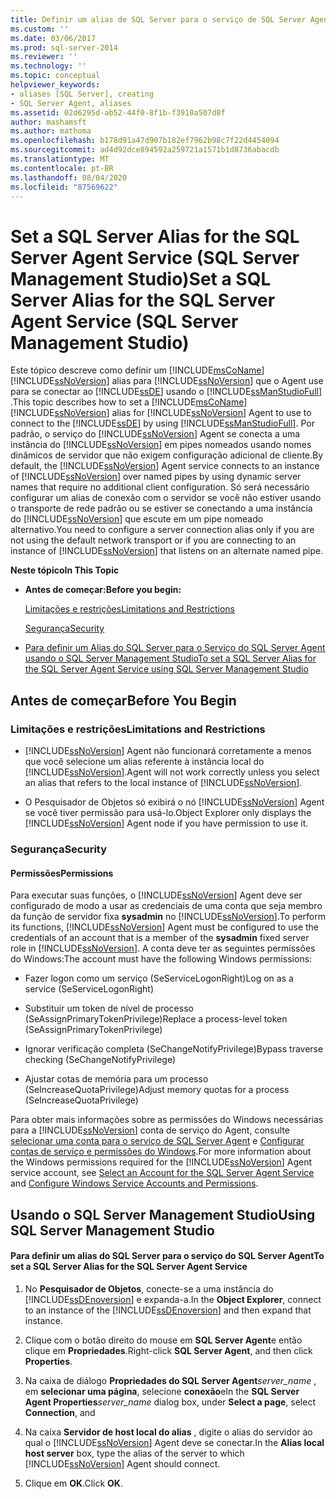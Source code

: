 ```yaml
---
title: Definir um alias de SQL Server para o serviço de SQL Server Agent (SQL Server Management Studio) | Microsoft Docs
ms.custom: ''
ms.date: 03/06/2017
ms.prod: sql-server-2014
ms.reviewer: ''
ms.technology: ''
ms.topic: conceptual
helpviewer_keywords:
- aliases [SQL Server], creating
- SQL Server Agent, aliases
ms.assetid: 02d6295d-ab52-44f0-8f1b-f3910a507d8f
author: mashamsft
ms.author: mathoma
ms.openlocfilehash: b178d91a47d907b182ef7962b98c7f22d4454094
ms.sourcegitcommit: ad4d92dce894592a259721a1571b1d8736abacdb
ms.translationtype: MT
ms.contentlocale: pt-BR
ms.lasthandoff: 08/04/2020
ms.locfileid: "87569622"
---
```

# <a name="set-a-sql-server-alias-for-the-sql-server-agent-service-sql-server-management-studio"></a><span data-ttu-id="c156b-102">Set a SQL Server Alias for the SQL Server Agent Service (SQL Server Management Studio)</span><span class="sxs-lookup"><span data-stu-id="c156b-102">Set a SQL Server Alias for the SQL Server Agent Service (SQL Server Management Studio)</span></span>
  <span data-ttu-id="c156b-103">Este tópico descreve como definir um [!INCLUDE[msCoName](../includes/msconame-md.md)] [!INCLUDE[ssNoVersion](../includes/ssnoversion-md.md)] alias para [!INCLUDE[ssNoVersion](../includes/ssnoversion-md.md)] que o Agent use para se conectar ao [!INCLUDE[ssDE](../includes/ssde-md.md)] usando o [!INCLUDE[ssManStudioFull](../includes/ssmanstudiofull-md.md)] .</span><span class="sxs-lookup"><span data-stu-id="c156b-103">This topic describes how to set a [!INCLUDE[msCoName](../includes/msconame-md.md)] [!INCLUDE[ssNoVersion](../includes/ssnoversion-md.md)] alias for [!INCLUDE[ssNoVersion](../includes/ssnoversion-md.md)] Agent to use to connect to the [!INCLUDE[ssDE](../includes/ssde-md.md)] by using [!INCLUDE[ssManStudioFull](../includes/ssmanstudiofull-md.md)].</span></span> <span data-ttu-id="c156b-104">Por padrão, o serviço do [!INCLUDE[ssNoVersion](../includes/ssnoversion-md.md)] Agent se conecta a uma instância do [!INCLUDE[ssNoVersion](../includes/ssnoversion-md.md)] em pipes nomeados usando nomes dinâmicos de servidor que não exigem configuração adicional de cliente.</span><span class="sxs-lookup"><span data-stu-id="c156b-104">By default, the [!INCLUDE[ssNoVersion](../includes/ssnoversion-md.md)] Agent service connects to an instance of [!INCLUDE[ssNoVersion](../includes/ssnoversion-md.md)] over named pipes by using dynamic server names that require no additional client configuration.</span></span> <span data-ttu-id="c156b-105">Só será necessário configurar um alias de conexão com o servidor se você não estiver usando o transporte de rede padrão ou se estiver se conectando a uma instância do [!INCLUDE[ssNoVersion](../includes/ssnoversion-md.md)] que escute em um pipe nomeado alternativo.</span><span class="sxs-lookup"><span data-stu-id="c156b-105">You need to configure a server connection alias only if you are not using the default network transport or if you are connecting to an instance of [!INCLUDE[ssNoVersion](../includes/ssnoversion-md.md)] that listens on an alternate named pipe.</span></span>  
  
 <span data-ttu-id="c156b-106">**Neste tópico**</span><span class="sxs-lookup"><span data-stu-id="c156b-106">**In This Topic**</span></span>  
  
-   <span data-ttu-id="c156b-107">**Antes de começar:**</span><span class="sxs-lookup"><span data-stu-id="c156b-107">**Before you begin:**</span></span>  
  
     [<span data-ttu-id="c156b-108">Limitações e restrições</span><span class="sxs-lookup"><span data-stu-id="c156b-108">Limitations and Restrictions</span></span>](#Restrictions)  
  
     [<span data-ttu-id="c156b-109">Segurança</span><span class="sxs-lookup"><span data-stu-id="c156b-109">Security</span></span>](#Security)  
  
-   [<span data-ttu-id="c156b-110">Para definir um Alias do SQL Server para o Serviço do SQL Server Agent usando o SQL Server Management Studio</span><span class="sxs-lookup"><span data-stu-id="c156b-110">To set a SQL Server Alias for the SQL Server Agent Service using SQL Server Management Studio</span></span>](#SSMSProcedure)  
  
##  <a name="before-you-begin"></a><a name="BeforeYouBegin"></a> <span data-ttu-id="c156b-111">Antes de começar</span><span class="sxs-lookup"><span data-stu-id="c156b-111">Before You Begin</span></span>  
  
###  <a name="limitations-and-restrictions"></a><a name="Restrictions"></a> <span data-ttu-id="c156b-112">Limitações e restrições</span><span class="sxs-lookup"><span data-stu-id="c156b-112">Limitations and Restrictions</span></span>  
  
-   [!INCLUDE[ssNoVersion](../includes/ssnoversion-md.md)] <span data-ttu-id="c156b-113">Agent não funcionará corretamente a menos que você selecione um alias referente à instância local do [!INCLUDE[ssNoVersion](../includes/ssnoversion-md.md)].</span><span class="sxs-lookup"><span data-stu-id="c156b-113">Agent will not work correctly unless you select an alias that refers to the local instance of [!INCLUDE[ssNoVersion](../includes/ssnoversion-md.md)].</span></span>  
  
-   <span data-ttu-id="c156b-114">O Pesquisador de Objetos só exibirá o nó [!INCLUDE[ssNoVersion](../includes/ssnoversion-md.md)] Agent se você tiver permissão para usá-lo.</span><span class="sxs-lookup"><span data-stu-id="c156b-114">Object Explorer only displays the [!INCLUDE[ssNoVersion](../includes/ssnoversion-md.md)] Agent node if you have permission to use it.</span></span>  
  
###  <a name="security"></a><a name="Security"></a> <span data-ttu-id="c156b-115">Segurança</span><span class="sxs-lookup"><span data-stu-id="c156b-115">Security</span></span>  
  
####  <a name="permissions"></a><a name="Permissions"></a> <span data-ttu-id="c156b-116">Permissões</span><span class="sxs-lookup"><span data-stu-id="c156b-116">Permissions</span></span>  
 <span data-ttu-id="c156b-117">Para executar suas funções, o [!INCLUDE[ssNoVersion](../includes/ssnoversion-md.md)] Agent deve ser configurado de modo a usar as credenciais de uma conta que seja membro da função de servidor fixa **sysadmin** no [!INCLUDE[ssNoVersion](../includes/ssnoversion-md.md)].</span><span class="sxs-lookup"><span data-stu-id="c156b-117">To perform its functions, [!INCLUDE[ssNoVersion](../includes/ssnoversion-md.md)] Agent must be configured to use the credentials of an account that is a member of the **sysadmin** fixed server role in [!INCLUDE[ssNoVersion](../includes/ssnoversion-md.md)].</span></span> <span data-ttu-id="c156b-118">A conta deve ter as seguintes permissões do Windows:</span><span class="sxs-lookup"><span data-stu-id="c156b-118">The account must have the following Windows permissions:</span></span>  
  
-   <span data-ttu-id="c156b-119">Fazer logon como um serviço (SeServiceLogonRight)</span><span class="sxs-lookup"><span data-stu-id="c156b-119">Log on as a service (SeServiceLogonRight)</span></span>  
  
-   <span data-ttu-id="c156b-120">Substituir um token de nível de processo (SeAssignPrimaryTokenPrivilege)</span><span class="sxs-lookup"><span data-stu-id="c156b-120">Replace a process-level token (SeAssignPrimaryTokenPrivilege)</span></span>  
  
-   <span data-ttu-id="c156b-121">Ignorar verificação completa (SeChangeNotifyPrivilege)</span><span class="sxs-lookup"><span data-stu-id="c156b-121">Bypass traverse checking (SeChangeNotifyPrivilege)</span></span>  
  
-   <span data-ttu-id="c156b-122">Ajustar cotas de memória para um processo (SeIncreaseQuotaPrivilege)</span><span class="sxs-lookup"><span data-stu-id="c156b-122">Adjust memory quotas for a process (SeIncreaseQuotaPrivilege)</span></span>  
  
 <span data-ttu-id="c156b-123">Para obter mais informações sobre as permissões do Windows necessárias para a [!INCLUDE[ssNoVersion](../includes/ssnoversion-md.md)] conta de serviço do Agent, consulte [selecionar uma conta para o serviço de SQL Server Agent](../ssms/agent/select-an-account-for-the-sql-server-agent-service.md) e [Configurar contas de serviço e permissões do Windows](configure-windows/configure-windows-service-accounts-and-permissions.md).</span><span class="sxs-lookup"><span data-stu-id="c156b-123">For more information about the Windows permissions required for the [!INCLUDE[ssNoVersion](../includes/ssnoversion-md.md)] Agent service account, see [Select an Account for the SQL Server Agent Service](../ssms/agent/select-an-account-for-the-sql-server-agent-service.md) and [Configure Windows Service Accounts and Permissions](configure-windows/configure-windows-service-accounts-and-permissions.md).</span></span>  
  
##  <a name="using-sql-server-management-studio"></a><a name="SSMSProcedure"></a> <span data-ttu-id="c156b-124">Usando o SQL Server Management Studio</span><span class="sxs-lookup"><span data-stu-id="c156b-124">Using SQL Server Management Studio</span></span>  
  
#### <a name="to-set-a-sql-server-alias-for-the-sql-server-agent-service"></a><span data-ttu-id="c156b-125">Para definir um alias do SQL Server para o serviço do SQL Server Agent</span><span class="sxs-lookup"><span data-stu-id="c156b-125">To set a SQL Server Alias for the SQL Server Agent Service</span></span>  
  
1.  <span data-ttu-id="c156b-126">No **Pesquisador de Objetos**, conecte-se a uma instância do [!INCLUDE[ssDEnoversion](../includes/ssdenoversion-md.md)] e expanda-a.</span><span class="sxs-lookup"><span data-stu-id="c156b-126">In the **Object Explorer**, connect to an instance of the [!INCLUDE[ssDEnoversion](../includes/ssdenoversion-md.md)] and then expand that instance.</span></span>  
  
2.  <span data-ttu-id="c156b-127">Clique com o botão direito do mouse em **SQL Server Agent**e então clique em **Propriedades**.</span><span class="sxs-lookup"><span data-stu-id="c156b-127">Right-click **SQL Server Agent**, and then click **Properties**.</span></span>  
  
3.  <span data-ttu-id="c156b-128">Na caixa de diálogo **Propriedades do SQL Server Agent**_server_name_ , em **selecionar uma página**, selecione **conexão**e</span><span class="sxs-lookup"><span data-stu-id="c156b-128">In the **SQL Server Agent Properties**_server_name_ dialog box, under **Select a page**, select **Connection**, and</span></span>  
  
4.  <span data-ttu-id="c156b-129">Na caixa **Servidor de host local do alias** , digite o alias do servidor ao qual o [!INCLUDE[ssNoVersion](../includes/ssnoversion-md.md)] Agent deve se conectar.</span><span class="sxs-lookup"><span data-stu-id="c156b-129">In the **Alias local host server** box, type the alias of the server to which [!INCLUDE[ssNoVersion](../includes/ssnoversion-md.md)] Agent should connect.</span></span>  
  
5.  <span data-ttu-id="c156b-130">Clique em **OK**.</span><span class="sxs-lookup"><span data-stu-id="c156b-130">Click **OK**.</span></span>  
  
  
